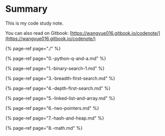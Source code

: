 # Summary

This is my code study note.

You can also read on Gitbook: [https://wangyue016.gitbook.io/codenote/](https://wangyue016.gitbook.io/codenote/)

{% page-ref page="./" %}

{% page-ref page="0.-python-q-and-a.md" %}

{% page-ref page="1.-binary-search-1.md" %}

{% page-ref page="3.-breadth-first-search.md" %}

{% page-ref page="4.-depth-first-search.md" %}

{% page-ref page="5.-linked-list-and-array.md" %}

{% page-ref page="6.-two-pointers.md" %}

{% page-ref page="7.-hash-and-heap.md" %}

{% page-ref page="8.-math.md" %}

